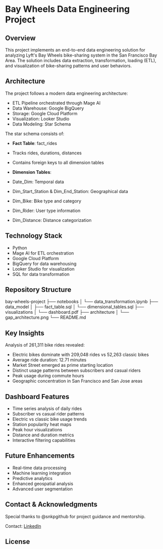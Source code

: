 # Bay Wheels Data Engineering Project

## Overview
This project implements an end-to-end data engineering solution for analyzing Lyft's Bay Wheels bike-sharing system in the San Francisco Bay Area. The solution includes data extraction, transformation, loading (ETL), and visualization of bike-sharing patterns and user behaviors.

## Architecture
The project follows a modern data engineering architecture:
- ETL Pipeline orchestrated through Mage AI
- Data Warehouse: Google BigQuery 
- Storage: Google Cloud Platform
- Visualization: Looker Studio
- Data Modeling: Star Schema

The star schema consists of:
- **Fact Table**: fact_rides
 - Tracks rides, durations, distances
 - Contains foreign keys to all dimension tables

- **Dimension Tables**:
 - Date_Dim: Temporal data 
 - Dim_Start_Station & Dim_End_Station: Geographical data
 - Dim_Bike: Bike type and category
 - Dim_Rider: User type information 
 - Dim_Distance: Distance categorization

## Technology Stack
- Python
- Mage AI for ETL orchestration
- Google Cloud Platform
- BigQuery for data warehousing
- Looker Studio for visualization
- SQL for data transformation

## Repository Structure
bay-wheels-project
├── notebooks
│   └── data_transformation.ipynb
├── data_model
│   ├── fact_table.sql
│   └── dimensional_tables.sql
├── visualizations
│   └── dashboard.pdf
├── architecture
│   └── gap_architecture.png
└── README.md

## Key Insights
Analysis of 261,311 bike rides revealed:
- Electric bikes dominate with 209,048 rides vs 52,263 classic bikes
- Average ride duration: 12.71 minutes
- Market Street emerged as prime starting location
- Distinct usage patterns between subscribers and casual riders
- Peak usage during commute hours
- Geographic concentration in San Francisco and San Jose areas

## Dashboard Features
- Time series analysis of daily rides
- Subscriber vs casual rider patterns
- Electric vs classic bike usage trends
- Station popularity heat maps
- Peak hour visualizations
- Distance and duration metrics
- Interactive filtering capabilities

## Future Enhancements
- Real-time data processing
- Machine learning integration
- Predictive analytics
- Enhanced geospatial analysis
- Advanced user segmentation

## Contact & Acknowledgments
Special thanks to @snkpgithub for project guidance and mentorship.

Contact: [LinkedIn](https://www.linkedin.com/in/sai-dinesh-rachakonda-4b9767338/)

## License
